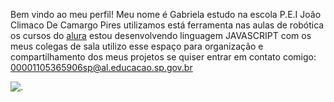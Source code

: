 Bem vindo ao meu perfil!
Meu nome é Gabriela
estudo na escola P.E.I João Climaco De Camargo Pires
utilizamos está ferramenta nas aulas de robótica os cursos do [alura](https://www.alura.com.br/)
estou desenvolvendo linguagem JAVASCRIPT com os meus colegas de sala
utilizo esse espaço para organização e compartilhamento dos meus projetos
se quiser entrar em contato comigo: 00001105365906sp@al.educacao.sp.gov.br

![.](https://media1.tenor.com/m/IZTPYadilF8AAAAC/family-guy-stewie-griffin.gif)
